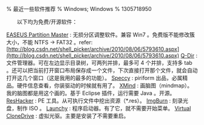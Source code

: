 % 最近一些软件推荐
% Windows; Windows
% 1305718950

　　以下均为免费/开源软件：

[EASEUS Partition Master](http://www.partition-tool.com/personal.htm)
:	无损分区调整软件。兼容 Win7 。免费版不能修改簇大小，不能 NTFS -&gt; FAT32 。refer: [http://blog.csdn.net/shell_picker/archive/2010/08/06/5793610.aspx](http://blog.csdn.net/shell_picker/archive/2010/08/06/5793610.aspx)
[Q-Dir](http://www.softwareok.com/?seite=Freeware/Q-Dir)
:	文件管理器。可在左边显示目录树，可两列并排，最多可 4 个并排，支持多 tab 。还可以把当前打开窗口布局保存成一个文件，下次直接打开那个文件，就会自动打开这几个窗口（这是我用的最多的功能）。
[Speccy](http://www.piriform.com/speccy)
:	piriform 出品，必属精品。硬件信息查看，你装驱动的时候就有用了。
[XMind](http://www.xmind.net/)
:	画脑图（mindmap）。我的脑图都是用这个画的。基于 Eclipse 插件，运行需要 Java 。开源。
[ResHacker](http://www.angusj.com/resourcehacker/)
:	PE 工具。从可执行文件中挖出资源（*.res）。
[ImgBurn](http://www.imgburn.com/)
:	刻录光盘，制作 ISO 。
[Launchy](http://www.launchy.net/)
:	程序启动器。有了它，就不需要开始菜单。
[Virtual CloneDrive](http://www.slysoft.com/zh/virtual-clonedrive.html)
:	虚拟光驱。主要是安装了不需要重启。
